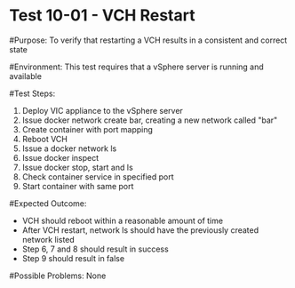 Test 10-01 - VCH Restart
=======

#Purpose:
To verify that restarting a VCH results in a consistent and correct state

#Environment:
This test requires that a vSphere server is running and available

#Test Steps:
1. Deploy VIC appliance to the vSphere server
2. Issue docker network create bar, creating a new network called "bar"
3. Create container with port mapping
4. Reboot VCH
5. Issue a docker network ls
6. Issue docker inspect
7. Issue docker stop, start and ls
8. Check container service in specified port
9. Start container with same port

#Expected Outcome:
* VCH should reboot within a reasonable amount of time
* After VCH restart, network ls should have the previously created network listed
* Step 6, 7 and 8 should result in success
* Step 9 should result in false

#Possible Problems:
None
